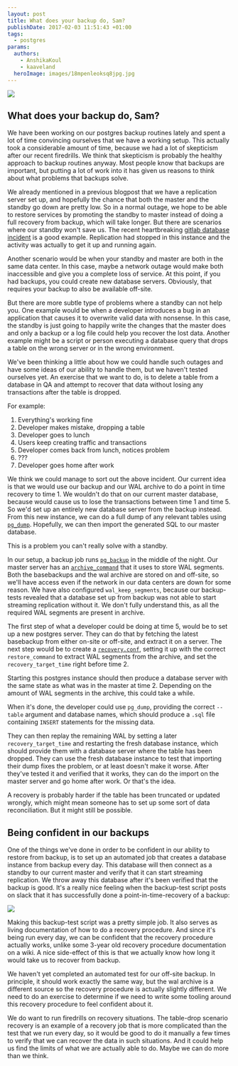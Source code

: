 ```yaml
---
layout: post
title: What does your backup do, Sam?
publishDate: 2017-02-03 11:51:43 +01:00
tags:
  - postgres
params:
  authors:
    - AnshikaKoul
    - kaaveland
  heroImage: images/18mpenleoksq8jpg.jpg
---
```


![](images/18mpenleoksq8jpg.jpg)


What does your backup do, Sam?
---

We have been working on our postgres backup routines lately and spent a lot of time convincing ourselves that we have a working setup. This actually took a considerable amount of time, because we had a lot of skepticism after our recent firedrills. We think that skepticism is probably the healthy approach to backup routines anyway. Most people know that backups are important, but putting a lot of work into it has given us reasons to think about what problems that backups solve.

We already mentioned in a previous blogpost that we have a replication server set up, and hopefully the chance that both the master and the standby go down are pretty low. So in a normal outage, we hope to be able to restore services by promoting the standby to master instead of doing a full recovery from backup, which will take longer. But there are scenarios where our standby won't save us. The recent heartbreaking [gitlab database incident](https://about.gitlab.com/2017/02/01/gitlab-dot-com-database-incident/) is a good example. Replication had stopped in this instance and the activity was actually to get it up and running again.

Another scenario would be when your standby and master are both in the same data center. In this case, maybe a network outage would make both inaccessible and give you a complete loss of service. At this point, if you had backups, you could create new database servers. Obviously, that requires your backup to also be available off-site.

But there are more subtle type of problems where a standby can not help you. One example would be when a developer introduces a bug in an application that causes it to overwrite valid data with nonsense. In this case, the standby is just going to happily write the changes that the master does and only a backup or a log file could help you recover the lost data. Another example might be a script or person executing a database query that drops a table on the wrong server or in the wrong environment.

We've been thinking a little about how we could handle such outages and have some ideas of our ability to handle them, but we haven't tested ourselves yet. An exercise that we want to do, is to delete a table from a database in QA and attempt to recover that data without losing any transactions after the table is dropped.

For example:

1. Everything's working fine
2. Developer makes mistake, dropping a table
3. Developer goes to lunch
4. Users keep creating traffic and transactions
5. Developer comes back from lunch, notices problem
6. ???
7. Developer goes home after work

We think we could manage to sort out the above incident. Our current idea is that we would use our backup and our WAL archive to do a point in time recovery to time 1. We wouldn't do that on our current master database, because would cause us to lose the transactions between time 1 and time 5. So we'd set up an entirely new database server from the backup instead. From this new instance, we can do a full dump of any relevant tables using [`pg_dump`](https://www.postgresql.org/docs/9.5/static/app-pgdump.html). Hopefully, we can then import the generated SQL to our master database.

This is a problem you can't really solve with a standby.

In our setup, a backup job runs [`pg_backup`](https://www.postgresql.org/docs/9.5/static/app-pgbasebackup.html) in the middle of the night. Our master server has an [`archive_command`](https://www.postgresql.org/docs/9.5/static/continuous-archiving.html) that it uses to store WAL segments. Both the basebackups and the wal archive are stored on and off-site, so we'll have access even if the network in our data centers are down for some reason. We have also configured `wal_keep_segments`, because our backup-tests revealed that a database set up from backup was not able to start streaming replication without it. We don't fully understand this, as all the required WAL segments are present in archive.

The first step of what a developer could be doing at time 5, would be to set up a new postgres server. They can do that by fetching the latest basebackup from either on-site or off-site, and extract it on a server. The next step would be to create a [`recovery.conf`](https://www.postgresql.org/docs/9.5/static/recovery-config.html), setting it up with the correct `restore_command` to extract WAL segments from the archive, and set the `recovery_target_time` right before time 2.

Starting this postgres instance should then produce a database server with the same state as what was in the master at time 2. Depending on the amount of WAL segments in the archive, this could take a while.

When it's done, the developer could use `pg_dump`, providing the correct `--table` argument and database names, which should produce a `.sql` file containing `INSERT` statements for the missing data.

They can then replay the remaining WAL by setting a later `recovery_target_time` and restarting the fresh database instance, which should provide them with a database server where the table has been dropped. They can use the fresh database instance to test that importing their dump fixes the problem, or at least doesn't make it worse. After they've tested it and verified that it works, they can do the import on the master server and go home after work. Or that's the idea.

A recovery is probably harder if the table has been truncated or updated wrongly, which might mean someone has to set up some sort of data reconciliation. But it might still be possible.

Being confident in our backups
---

One of the things we've done in order to be confident in our ability to restore from backup, is to set up an automated job that creates a database instance from backup every day. This database will then connect as a standby to our current master and verify that it can start streaming replication. We throw away this database after it's been verified that the backup is good. It's a really nice feeling when the backup-test script posts on slack that it has successfully done a point-in-time-recovery of a backup:

![](images/backup-test.png)

Making this backup-test script was a pretty simple job. It also serves as living documentation of how to do a recovery procedure. And since it's being run every day, we can be confident that the recovery procedure actually works, unlike some 3-year old recovery procedure documentation on a wiki. A nice side-effect of this is that we actually know how long it would take us to recover from backup.

We haven't yet completed an automated test for our off-site backup. In principle, it should work exactly the same way, but the wal archive is a different source so the recovery procedure is actually slightly different. We need to do an exercise to determine if we need to write some tooling around this recovery procedure to feel confident about it.

We do want to run firedrills on recovery situations. The table-drop scenario recovery is an example of a recovery job that is more complicated than the test that we run every day, so it would be good to do it manually a few times to verify that we can recover the data in such situations. And it could help us find the limits of what we are actually able to do. Maybe we can do more than we think.
